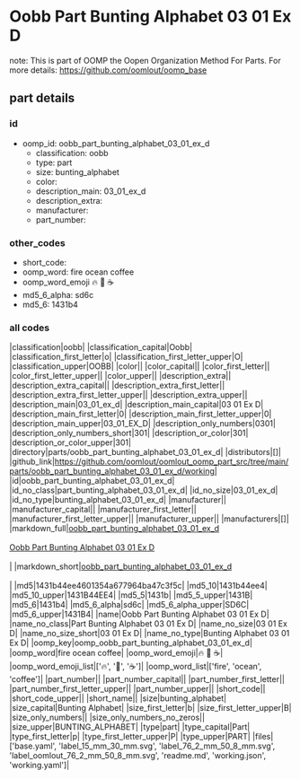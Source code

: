 # Oobb Part Bunting Alphabet 03 01 Ex D  

note: This is part of OOMP the Oopen Organization Method For Parts. For more details: https://github.com/oomlout/oomp_base

##  part details





### id
* oomp_id: oobb_part_bunting_alphabet_03_01_ex_d
  * classification: oobb
  * type: part
  * size: bunting_alphabet
  * color: 
  * description_main: 03_01_ex_d
  * description_extra: 
  * manufacturer: 
  * part_number: 

### other_codes
* short_code: 
* oomp_word: fire ocean coffee
* oomp_word_emoji :fire: :ocean: :coffee:
* md5_6_alpha: sd6c
* md5_6: 1431b4

### all codes 
|classification|oobb|
|classification_capital|Oobb|
|classification_first_letter|o|
|classification_first_letter_upper|O|
|classification_upper|OOBB|
|color||
|color_capital||
|color_first_letter||
|color_first_letter_upper||
|color_upper||
|description_extra||
|description_extra_capital||
|description_extra_first_letter||
|description_extra_first_letter_upper||
|description_extra_upper||
|description_main|03_01_ex_d|
|description_main_capital|03 01 Ex D|
|description_main_first_letter|0|
|description_main_first_letter_upper|0|
|description_main_upper|03_01_EX_D|
|description_only_numbers|0301|
|description_only_numbers_short|301|
|description_or_color|301|
|description_or_color_upper|301|
|directory|parts/oobb_part_bunting_alphabet_03_01_ex_d|
|distributors|[]|
|github_link|https://github.com/oomlout/oomlout_oomp_part_src/tree/main/parts/oobb_part_bunting_alphabet_03_01_ex_d/working|
|id|oobb_part_bunting_alphabet_03_01_ex_d|
|id_no_class|part_bunting_alphabet_03_01_ex_d|
|id_no_size|03_01_ex_d|
|id_no_type|bunting_alphabet_03_01_ex_d|
|manufacturer||
|manufacturer_capital||
|manufacturer_first_letter||
|manufacturer_first_letter_upper||
|manufacturer_upper||
|manufacturers|[]|
|markdown_full|[oobb_part_bunting_alphabet_03_01_ex_d](https://github.com/oomlout/oomlout_oomp_part_src/tree/main/parts/oobb_part_bunting_alphabet_03_01_ex_d/working)<br>[](https://github.com/oomlout/oomlout_oomp_part_src/tree/main/parts/oobb_part_bunting_alphabet_03_01_ex_d/working)<br>[Oobb Part Bunting Alphabet 03 01 Ex D](https://github.com/oomlout/oomlout_oomp_part_src/tree/main/parts/oobb_part_bunting_alphabet_03_01_ex_d/working)<br><br>|
|markdown_short|[oobb_part_bunting_alphabet_03_01_ex_d](https://github.com/oomlout/oomlout_oomp_part_src/tree/main/parts/oobb_part_bunting_alphabet_03_01_ex_d/working)<br><br>|
|md5|1431b44ee4601354a677964ba47c3f5c|
|md5_10|1431b44ee4|
|md5_10_upper|1431B44EE4|
|md5_5|1431b|
|md5_5_upper|1431B|
|md5_6|1431b4|
|md5_6_alpha|sd6c|
|md5_6_alpha_upper|SD6C|
|md5_6_upper|1431B4|
|name|Oobb Part Bunting Alphabet 03 01 Ex D|
|name_no_class|Part Bunting Alphabet 03 01 Ex D|
|name_no_size|03 01 Ex D|
|name_no_size_short|03 01 Ex D|
|name_no_type|Bunting Alphabet 03 01 Ex D|
|oomp_key|oomp_oobb_part_bunting_alphabet_03_01_ex_d|
|oomp_word|fire ocean coffee|
|oomp_word_emoji|:fire: :ocean: :coffee:|
|oomp_word_emoji_list|[':fire:', ':ocean:', ':coffee:']|
|oomp_word_list|['fire', 'ocean', 'coffee']|
|part_number||
|part_number_capital||
|part_number_first_letter||
|part_number_first_letter_upper||
|part_number_upper||
|short_code||
|short_code_upper||
|short_name||
|size|bunting_alphabet|
|size_capital|Bunting Alphabet|
|size_first_letter|b|
|size_first_letter_upper|B|
|size_only_numbers||
|size_only_numbers_no_zeros||
|size_upper|BUNTING_ALPHABET|
|type|part|
|type_capital|Part|
|type_first_letter|p|
|type_first_letter_upper|P|
|type_upper|PART|
|files|['base.yaml', 'label_15_mm_30_mm.svg', 'label_76_2_mm_50_8_mm.svg', 'label_oomlout_76_2_mm_50_8_mm.svg', 'readme.md', 'working.json', 'working.yaml']|
